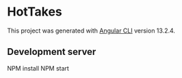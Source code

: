 # HotTakes

This project was generated with [Angular CLI](https://github.com/angular/angular-cli) version 13.2.4.

## Development server

NPM install
NPM start
